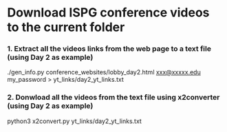# Download ISPG conference videos to the current folder

### 1. Extract all the videos links from the web page to a text file (using Day 2 as example)
./gen_info.py conference_websites/lobby_day2.html xxx@xxxxx.edu my_password > yt_links/day2_yt_links.txt


### 2. Donwload all the videos from the text file using x2converter (using Day 2 as example)
python3 x2convert.py yt_links/day2_yt_links.txt
